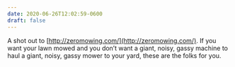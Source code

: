 ```yaml
---
date: 2020-06-26T12:02:59-0600
draft: false
---
```


A shot out to [http://zeromowing.com/](http://zeromowing.com/). If you want your lawn mowed and you don’t want a giant, noisy, gassy machine to haul a giant, noisy, gassy mower to your yard, these are the folks for you.

